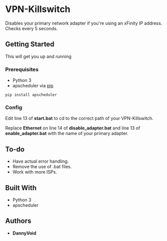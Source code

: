 # VPN-Killswitch

Disables your primary network adapter if you're using an xFinity IP address. Checks every 5 seconds.

## Getting Started

This will get you up and running

### Prerequisites

* Python 3
* apscheduler via [pip](http://pypi.python.org/pypi/pip)

```
pip install apscheduler
```

### Config

Edit line 13 of **start.bat** to cd to the correct path of your VPN-Killswitch.

Replace **Ethernet** on line 14 of **disable_adapter.bat** and line 13 of **enable_adapter.bat** with the name of your primary adapter.


## To-do

* Have actual error handling.
* Remove the use of .bat files.
* Work with more ISPs.

## Built With

* Python 3
* apscheduler

## Authors

* **DannyVoid**
